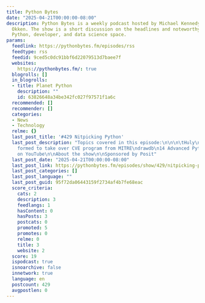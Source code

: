 ```yaml
---
title: Python Bytes
date: "2025-04-21T00:00:00-08:00"
description: Python Bytes is a weekly podcast hosted by Michael Kennedy and Brian
  Okken. The show is a short discussion on the headlines and noteworthy news in the
  Python, developer, and data science space.
params:
  feedlink: https://pythonbytes.fm/episodes/rss
  feedtype: rss
  feedid: 9ced5c0dc91bbf6d22079513d7baee7f
  websites:
    https://pythonbytes.fm/: true
  blogrolls: []
  in_blogrolls:
  - title: Planet Python
    description: ""
    id: 63826648a34be342fc027f97571f1a6c
  recommended: []
  recommender: []
  categories:
  - News
  - Technology
  relme: {}
  last_post_title: '#429 Nitpicking Python'
  last_post_description: "Topics covered in this episode:\n\n\n\tHuly\nCVE Foundation
    formed to take over CVE program from MITRE\ndrawdb\n14 Advanced Python Features\nExtras\nJoke\n\nWatch
    on YouTube\n\nAbout the show\n\nSponsored by Posit"
  last_post_date: "2025-04-21T00:00:00-08:00"
  last_post_link: https://pythonbytes.fm/episodes/show/429/nitpicking-python
  last_post_categories: []
  last_post_language: ""
  last_post_guid: 95f72da06443159f2734af4b7fe68eac
  score_criteria:
    cats: 2
    description: 3
    feedlangs: 1
    hasContent: 0
    hasPosts: 3
    postcats: 0
    promoted: 5
    promotes: 0
    relme: 0
    title: 3
    website: 2
  score: 19
  ispodcast: true
  isnoarchive: false
  innetwork: true
  language: en
  postcount: 429
  avgpostlen: 0
---
```

